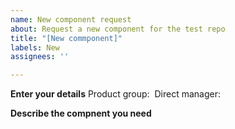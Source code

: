 ```yaml
---
name: New component request
about: Request a new component for the test repo
title: "[New commponent]"
labels: New
assignees: ''

---
```


**Enter your details**
Product group:
 Direct manager:
 
**Describe the compnent you need**
